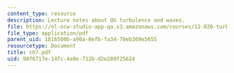 ```yaml
---
content_type: resource
description: Lecture notes about QG turbulence and waves.
file: https://ol-ocw-studio-app-qa.s3.amazonaws.com/courses/12-820-turbulence-in-the-ocean-and-atmosphere-spring-2007/98f6717e14fc4a9e712bd2e289f25624_ch7.pdf
file_type: application/pdf
parent_uid: 1816500b-a90a-0efb-fa34-70eb309e5655
resourcetype: Document
title: ch7.pdf
uid: 98f6717e-14fc-4a9e-712b-d2e289f25624
---
```

